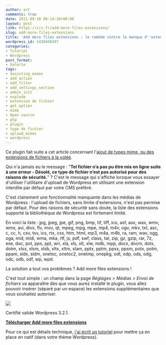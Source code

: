 ```yaml
---
author: art
comments: true
date: 2011-09-10 08:14:18+00:00
layout: post
link: https://irz.fr/add-more-files-extensions/
slug: add-more-files-extensions
title: 'Add more files extensions : le remède contre le manque d''extensions de wordpress'
wordpress_id: 1438448387
categories:
- Tutoriel
- Wordpress
post_format:
- Galerie
tags:
- $existing_mimes
- add_action
- add_filter
- add_settings_section
- admin_init
- explode
- extension de fichier
- get_option
- mime
- Open source
- php
- plugin
- type de fichier
- upload_mimes
- wordpress
---
```


Ce plugin fait suite a cet article concernant l'[ajout de types mime, ou des extensions de fichiers à la volée](http://irz.fr/ajouter-un-type-mime/).

Qui n'a jamais eu le message : "**Tel fichier n’a pas pu être mis en ligne suite à une erreur - Désolé, ce type de fichier n’est pas autorisé pour des raisons de sécurité.**" ? C'est le message qui s'affiche lorsque vous essayer d'utiliser l'utilitaire d'upload de Wordpress en utilisant une extension interdite par défaut par votre CMS préféré.

C'est clairement une fonctionnalité manquante dans les médias de Wordpress : l'upload de fichiers, sans limite d'extensions, n'est pas permise par défaut. Pour des raisons de sécurité sans doute, la liste des extensions supporté la bibliothèque de Wordpress est fortement limité.

En voici la liste : jpg, jpeg, jpe, gif, png, bmp, tif, tiff, ico, asf, asx, wax, wmv, wmx, avi, divx, flv, mov, qt, mpeg, mpg, mpe, mp4, m4v, ogv, mkv, txt, asc, c, cc, h, csv, tsv, ics, rtx, css, htm, html, mp3, m4a, m4b, ra, ram, wav, ogg, oga, mid, midi, wma, mka, rtf, js, pdf, swf, class, tar, zip, gz, gzip, rar, 7z, exe, doc, pot, pps, ppt, wri, xla, xls, xlt, xlw, mdb, mpp, docx, docm, dotx, dotm, xlsx, xlsm, xlsb, xltx, xltm, xlam, pptx, pptm, ppsx, ppsm, potx, potm, ppam, sldx, sldm, onetoc, onetoc2, onetmp, onepkg, odt, odp, ods, odg, odc, odb, odf, wp, wpd.

La solution a tout vos problèmes ? Add more files extensions !

C'est tout simple : un champ dans la page _Réglages > Médias > Envoi de fichiers_ va apparaître dès que vous aurez installé le plugin, vous allez pouvoir insérer (séparé par un espace) les extensions supplémentaires que vous souhaitez autoriser.

[![](https://static.irz.fr/2011/09/screenshot-1.png)](https://static.irz.fr/2011/09/screenshot-1.png)

Certifié valide Wordpress 3.2.1.

**[Télécharger Add more files extensions](https://github.com/arthurlacoste/add-more-files-extensions)**

Pour ce qui est détails technique, [j'ai écrit un tutoriel](http://irz.fr/ajouter-un-type-mime/) pour mettre ça en place en natif (dans votre thème Wordpress).
